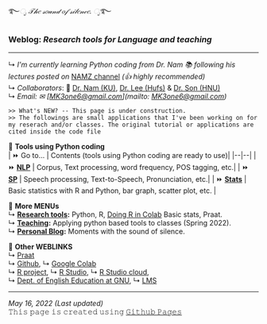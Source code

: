 ࿐*ೃ 𝒯𝒽𝑒 𝓈𝑜𝓊𝓃𝒹 𝑜𝒻 𝓈𝒾𝓁𝑒𝓃𝒸𝑒. ೃ*࿐  
### Weblog: _Research tools for Language and teaching_
---  
↳ _I'm currently learning Python coding from Dr. Nam 📚 following his lectures posted on_ [NAMZ channel](https://www.youtube.com/channel/UCKHB0ZiTVk8qUdqhVtnCUrA/featured) _(👍 highly recommended)_   
↳ _Collaborators_: 👥 [Dr. Nam (KU)](https://github.com/hsnam95), [Dr. Lee (Hufs)](https://github.com/junkyuhufs) & [Dr. Son (HNU)](https://github.com/ms624atyale)  
↳ _Email: ✉ [MK3one6@gmail.com](mailto: MK3one6@gmail.com)_  
 
~~~
>> What's NEW? -- This page is under construction. 
>> The followings are small applications that I've been working on for my reserach and/or classes. The original tutorial or applications are cited inside the code file  
~~~
🔸 **Tools using Python coding**   
| ⏩ Go to... | Contents (tools using Python coding are ready to use)|
|--|--|
| ⏩ [**NLP**](/res/nlt_tools.md) | Corpus, Text processing, word frequency, POS tagging, etc.|
| ⏩ [**SP**](/res/sp_tools.md)  | Speech processing, Text-to-Speech, Pronunciation, etc.|
| ⏩  [**Stats**](/res/stats1.md) | Basic statistics with R and Python, bar graph, scatter plot, etc. |

🔸 **More MENUs**    
↳ **[Research tools](/res/tools.md):** Python, R, [Doing R in Colab](https://github.com/MK316/R_intro/blob/eaa0a0dc0738be31d6bd5958bab88beade1b90cd/01_How_to_do_R_in_colab.ipynb) Basic stats, Praat.  
↳ **[Teaching](/res/teaching.md):** Applying python based tools to classes (Spring 2022).  
↳ **[Personal Blog](/blog/blogmain.md):**  Moments with the sound of silence.  


🔸 **Other WEBLINKS**   
↳ [Praat](https://www.fon.hum.uva.nl/praat/)   
↳ [Github](https://www.github.com/), ↳ [Google Colab](https://colab.research.google.com/)  
↳ [R project](https://www.r-project.org/), ↳ [R Studio](https://www.rstudio.com/), ↳ [R Studio cloud](https://rstudio.cloud/),  
↳ [Dept. of English Education at GNU](https://englishedu.gnu.ac.kr), ↳ [LMS](https://rec.ac.kr/gnu)  
    

  
---
_May 16, 2022 (Last updated)_   
𝚃𝚑𝚒𝚜 𝚙𝚊𝚐𝚎 𝚒𝚜 𝚌𝚛𝚎𝚊𝚝𝚎𝚍 𝚞𝚜𝚒𝚗𝚐 [𝙶𝚒𝚝𝚑𝚞𝚋 𝙿𝚊𝚐𝚎𝚜]("https://github.com)
